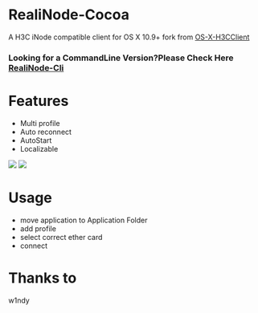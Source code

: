 # RealiNode-Cocoa
A H3C iNode compatible client for OS X 10.9+ fork from [OS-X-H3CClient](https://github.com/w1ndy/OS-X-H3CClient)
### Looking for a CommandLine Version?Please Check Here [RealiNode-Cli](https://github.com/megachweng/RealNode)
# Features
* Multi profile
* Auto reconnect
* AutoStart
* Localizable

![](http://ww4.sinaimg.cn/large/801b780agw1f8uctprpcij21060medm4.jpg)
![](http://ww2.sinaimg.cn/large/801b780agw1f8ucxktpquj20t80q0wh8.jpg)
# Usage
* move application to Application Folder
* add profile 
* select correct ether card
* connect 

# Thanks to

w1ndy
